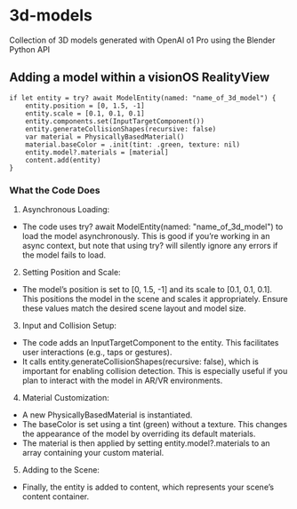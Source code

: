 # 3d-models
Collection of 3D models generated with OpenAI o1 Pro using the Blender Python API  

## Adding a model within a visionOS RealityView
```
if let entity = try? await ModelEntity(named: "name_of_3d_model") {
    entity.position = [0, 1.5, -1]
    entity.scale = [0.1, 0.1, 0.1]
    entity.components.set(InputTargetComponent())
    entity.generateCollisionShapes(recursive: false)
    var material = PhysicallyBasedMaterial()
    material.baseColor = .init(tint: .green, texture: nil)
    entity.model?.materials = [material]
    content.add(entity)
}
```

### What the Code Does
1. Asynchronous Loading:
* The code uses try? await ModelEntity(named: "name_of_3d_model") to load the model asynchronously. This is good if you’re working in an async context, but note that using try? will silently ignore any errors if the model fails to load.  

2. Setting Position and Scale:
* The model’s position is set to [0, 1.5, -1] and its scale to [0.1, 0.1, 0.1]. This positions the model in the scene and scales it appropriately. Ensure these values match the desired scene layout and model size.  

3. Input and Collision Setup:  
* The code adds an InputTargetComponent to the entity. This facilitates user interactions (e.g., taps or gestures).
* It calls entity.generateCollisionShapes(recursive: false), which is important for enabling collision detection. This is especially useful if you plan to interact with the model in AR/VR environments.

4. Material Customization:  
* A new PhysicallyBasedMaterial is instantiated.  
* The baseColor is set using a tint (green) without a texture. This changes the appearance of the model by overriding its default materials.
* The material is then applied by setting entity.model?.materials to an array containing your custom material.

5. Adding to the Scene:  
* Finally, the entity is added to content, which represents your scene’s content container.  
